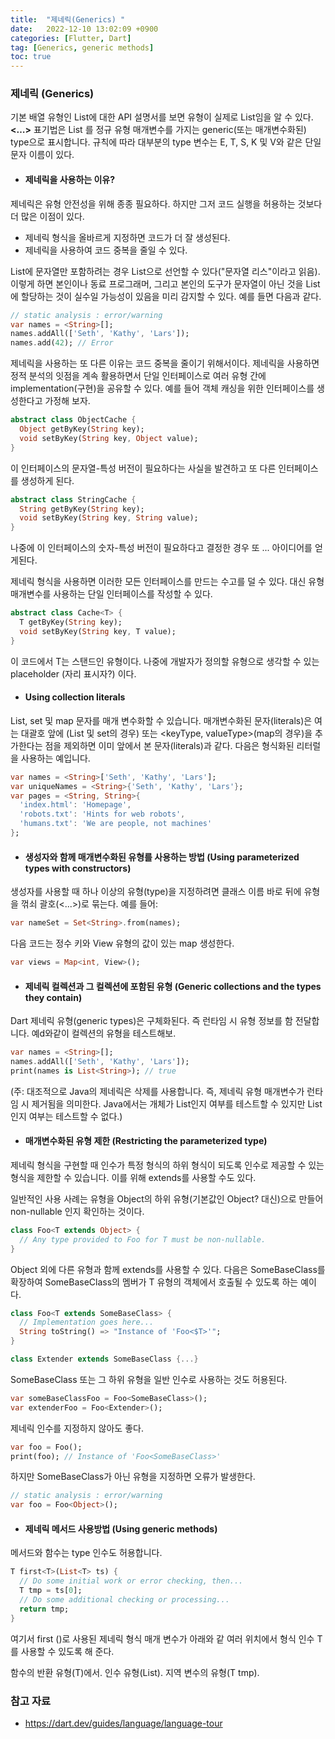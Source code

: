 ```yaml
---
title:  "제네릭(Generics) "  
date:   2022-12-10 13:02:09 +0900
categories: [Flutter, Dart]
tag: [Generics, generic methods]
toc: true
---
```


### 제네릭 (Generics)

기본 배열 유형인 List에 대한 API 설명서를 보면 유형이 실제로 List<E>임을 알 수 있다. __<…>__ 표기법은 List 를 정규 유형 매개변수를 가지는 generic(또는 매개변수화된) type으로 표시합니다. 규칙에 따라 대부분의 type 변수는 E, T, S, K 및 V와 같은 단일 문자 이름이 있다.


- #### 제네릭을 사용하는 이유?

제네릭은 유형 안전성을 위해 종종 필요하다. 하지만 그저 코드 실행을 허용하는 것보다 더 많은 이점이 있다.

- 제네릭 형식을 올바르게 지정하면 코드가 더 잘 생성된다.
- 제네릭을 사용하여 코드 중복을 줄일 수 있다.

List에 문자열만 포함하려는 경우  List<String>으로 선언할 수 있다("문자열 리스"이라고 읽음). 이렇게 하면 본인이나  동료 프로그래머, 그리고 본인의 도구가 문자열이 아닌 것을 List에 할당하는 것이 실수일 가능성이 있음을 미리 감지할 수 있다. 예를 들면 다음과 같다.

``` dart
// static analysis : error/warning
var names = <String>[];
names.addAll(['Seth', 'Kathy', 'Lars']);
names.add(42); // Error
```

제네릭을 사용하는 또 다른 이유는 코드 중복을 줄이기 위해서이다. 제네릭을 사용하면 정적 분석의 잇점을 계속 활용하면서 단일 인터페이스로 여러 유형 간에 implementation(구현)을 공유할 수 있다. 예를 들어 객체 캐싱을 위한 인터페이스를 생성한다고 가정해 보자.

``` dart
abstract class ObjectCache {
  Object getByKey(String key);
  void setByKey(String key, Object value);
}

```

이 인터페이스의 문자열-특성 버전이 필요하다는 사실을 발견하고 또 다른 인터페이스를 생성하게 된다.

``` dart
abstract class StringCache {
  String getByKey(String key);
  void setByKey(String key, String value);
}
```
나중에 이 인터페이스의 숫자-특성 버전이 필요하다고 결정한 경우 또 ... 아이디어를 얻게된다. 

제네릭 형식을 사용하면 이러한 모든 인터페이스를 만드는 수고를 덜 수 있다. 대신 유형 매개변수를 사용하는 단일 인터페이스를 작성할 수 있다.

``` dart
abstract class Cache<T> {
  T getByKey(String key);
  void setByKey(String key, T value);
}

```
이 코드에서 T는 스탠드인 유형이다. 나중에 개발자가 정의할 유형으로 생각할 수 있는 placeholder (자리 표시자?) 이다.

- #### Using collection literals

List, set 및 map 문자를 매개 변수화할 수 있습니다. 매개변수화된 문자(literals)은 여는 대괄호 앞에 <type>(List 및 set의 경우) 또는 <keyType, valueType>(map의 경우)을 추가한다는 점을 제외하면 이미 앞에서 본 문자(literals)과 같다. 다음은 형식화된 리터럴을 사용하는 예입니다.

``` dart
var names = <String>['Seth', 'Kathy', 'Lars'];
var uniqueNames = <String>{'Seth', 'Kathy', 'Lars'};
var pages = <String, String>{
  'index.html': 'Homepage',
  'robots.txt': 'Hints for web robots',
  'humans.txt': 'We are people, not machines'
};
```
- ####  생성자와 함께 매개변수화된 유형를 사용하는 방법 (Using parameterized types with constructors)

생성자를 사용할 때 하나 이상의 유형(type)을 지정하려면 클래스 이름 바로 뒤에 유형을 꺾쇠 괄호(<...>)로 묶는다. 예를 들어:

``` dart
var nameSet = Set<String>.from(names);
```
다음 코드는 정수 키와 View 유형의 값이 있는 map 생성한다.

``` dart
var views = Map<int, View>();
```
- #### 제네릭 컬렉션과 그 컬렉션에 포함된 유형 (Generic collections and the types they contain)

Dart 제네릭 유형(generic types)은 구체화된다. 즉 런타임 시 유형 정보를 함 전달합니다. 예d와같이 컬렉션의 유형을 테스트해보.

``` dart
var names = <String>[];
names.addAll(['Seth', 'Kathy', 'Lars']);
print(names is List<String>); // true

```
(주: 대조적으로 Java의 제네릭은 삭제를 사용합니다. 즉, 제네릭 유형 매개변수가 런타임 시 제거됨을 의미한다. Java에서는 개체가 List인지 여부를 테스트할 수 있지만 List<String>인지 여부는 테스트할 수 없다.)

- #### 매개변수화된 유형 제한 (Restricting the parameterized type)

제네릭 형식을 구현할 때 인수가 특정 형식의 하위 형식이 되도록 인수로 제공할 수 있는 형식을 제한할 수 있습니다. 이를 위해 extends를 사용할 수도 있다.

일반적인 사용 사례는 유형을 Object의 하위 유형(기본값인 Object? 대신)으로 만들어 non-nullable 인지 확인하는 것이다.

``` dart
class Foo<T extends Object> {
  // Any type provided to Foo for T must be non-nullable.
}
```

Object 외에 다른 유형과 함께 extends를 사용할 수 있다. 다음은 SomeBaseClass를 확장하여 SomeBaseClass의 멤버가 T 유형의 객체에서 호출될 수 있도록 하는 예이다.

``` dart
class Foo<T extends SomeBaseClass> {
  // Implementation goes here...
  String toString() => "Instance of 'Foo<$T>'";
}

class Extender extends SomeBaseClass {...}
```
SomeBaseClass 또는 그 하위 유형을 일반 인수로 사용하는 것도 허용된다. 

``` dart
var someBaseClassFoo = Foo<SomeBaseClass>();
var extenderFoo = Foo<Extender>();
```

제네릭 인수를 지정하지 않아도 좋다.

``` dart
var foo = Foo();
print(foo); // Instance of 'Foo<SomeBaseClass>'
```
하지만 SomeBaseClass가 아닌 유형을 지정하면 오류가 발생한다.

``` dart
// static analysis : error/warning
var foo = Foo<Object>();
```

- #### 제네릭 메서드 사용방법 (Using generic methods)

메서드와 함수는 type 인수도 허용합니다.

``` dart
T first<T>(List<T> ts) {
  // Do some initial work or error checking, then...
  T tmp = ts[0];
  // Do some additional checking or processing...
  return tmp;
}
```

여기서 first (<T>)로 사용된 제네릭 형식 매개 변수가 아래와 같 여러 위치에서 형식 인수 T를 사용할 수 있도록 해 준다.

함수의 반환 유형(T)에서.
인수 유형(List<T>).
지역 변수의 유형(T tmp).

### 참고 자료

- https://dart.dev/guides/language/language-tour 